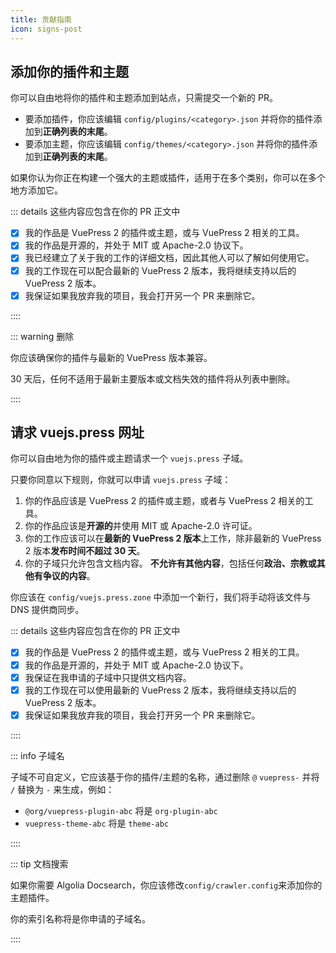 ```yaml
---
title: 贡献指南
icon: signs-post
---
```


## 添加你的插件和主题

你可以自由地将你的插件和主题添加到站点，只需提交一个新的 PR。

- 要添加插件，你应该编辑 `config/plugins/<category>.json` 并将你的插件添加到**正确列表的末尾**。
- 要添加主题，你应该编辑 `config/themes/<category>.json` 并将你的插件添加到**正确列表的末尾**。

如果你认为你正在构建一个强大的主题或插件，适用于在多个类别，你可以在多个地方添加它。

::: details 这些内容应包含在你的 PR 正文中

- [x] 我的作品是 VuePress 2 的插件或主题，或与 VuePress 2 相关的工具。
- [x] 我的作品是开源的，并处于 MIT 或 Apache-2.0 协议下。
- [x] 我已经建立了关于我的工作的详细文档，因此其他人可以了解如何使用它。
- [x] 我的工作现在可以配合最新的 VuePress 2 版本，我将继续支持以后的 VuePress 2 版本。
- [x] 我保证如果我放弃我的项目，我会打开另一个 PR 来删除它。

::::

::: warning 删除

你应该确保你的插件与最新的 VuePress 版本兼容。

30 天后，任何不适用于最新主要版本或文档失效的插件将从列表中删除。

::::

## 请求 vuejs.press 网址

你可以自由地为你的插件或主题请求一个 `vuejs.press` 子域。

只要你同意以下规则，你就可以申请 `vuejs.press` 子域：

1. 你的作品应该是 VuePress 2 的插件或主题，或者与 VuePress 2 相关的工具。
1. 你的作品应该是**开源的**并使用 MIT 或 Apache-2.0 许可证。
1. 你的工作应该可以在**最新的 VuePress 2 版本**上工作，除非最新的 VuePress 2 版本**发布时间不超过 30 天**。
1. 你的子域只允许包含文档内容。 **不允许有其他内容**，包括任何**政治、宗教或其他有争议的内容**。

你应该在 `config/vuejs.press.zone` 中添加一个新行，我们将手动将该文件与 DNS 提供商同步。

::: details 这些内容应包含在你的 PR 正文中

- [x] 我的作品是 VuePress 2 的插件或主题，或与 VuePress 2 相关的工具。
- [x] 我的作品是开源的，并处于 MIT 或 Apache-2.0 协议下。
- [x] 我保证在我申请的子域中只提供文档内容。
- [x] 我的工作现在可以使用最新的 VuePress 2 版本，我将继续支持以后的 VuePress 2 版本。
- [x] 我保证如果我放弃我的项目，我会打开另一个 PR 来删除它。

::::

::: info 子域名

子域不可自定义，它应该基于你的插件/主题的名称，通过删除 `@` `vuepress-` 并将 `/` 替换为 `-` 来生成，例如：

- `@org/vuepress-plugin-abc` 将是 `org-plugin-abc`
- `vuepress-theme-abc` 将是 `theme-abc`

::::

::: tip 文档搜索

如果你需要 Algolia Docsearch，你应该修改`config/crawler.config`来添加你的主题插件。

你的索引名称将是你申请的子域名。

::::
